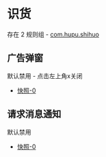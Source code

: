 # 识货

存在 2 规则组 - [com.hupu.shihuo](/src/apps/com.hupu.shihuo.ts)

## 广告弹窗

默认禁用 - 点击左上角x关闭

- [快照-0](https://i.gkd.li/import/13115664)

## 请求消息通知

默认禁用

- [快照-0](https://i.gkd.li/import/13704887)

